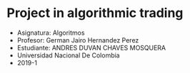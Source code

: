 # Project in algorithmic trading
- Asignatura: Algoritmos
- Profesor: German Jairo Hernandez Perez
- Estudiante: ANDRES DUVAN CHAVES MOSQUERA
- Universidad Nacional De Colombia
- 2019-1

